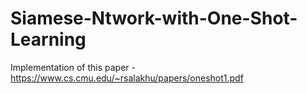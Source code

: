 # Siamese-Ntwork-with-One-Shot-Learning
Implementation of this paper -  https://www.cs.cmu.edu/~rsalakhu/papers/oneshot1.pdf
